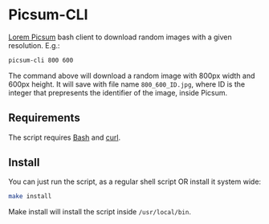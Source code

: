 # Picsum-CLI

[Lorem Picsum](https://picsum.photos/) bash client to download random images
with a given resolution. E.g.:

```sh
picsum-cli 800 600
```

The command above will download a random image with 800px width and 600px
height. It will save with file name `800_600_ID.jpg`, where ID is the integer
that prepresents the identifier of the image, inside Picsum.

## Requirements

The script requires [Bash](https://www.gnu.org/software/bash/) and
[curl](https://curl.haxx.se/).

## Install

You can just run the script, as a regular shell script OR install it system
wide:

```sh
make install
```

Make install will install the script inside `/usr/local/bin`.
